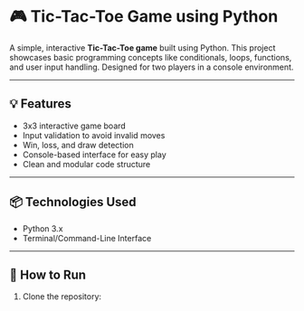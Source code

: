 # 🎮 Tic-Tac-Toe Game using Python

A simple, interactive **Tic-Tac-Toe game** built using Python. This project showcases basic programming concepts like conditionals, loops, functions, and user input handling. Designed for two players in a console environment.

---

## 💡 Features
- 3x3 interactive game board
- Input validation to avoid invalid moves
- Win, loss, and draw detection
- Console-based interface for easy play
- Clean and modular code structure

---

## 📦 Technologies Used
- Python 3.x
- Terminal/Command-Line Interface

---

## 🚀 How to Run

1. Clone the repository:

